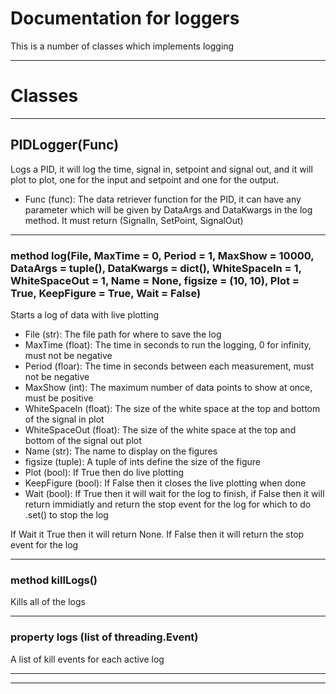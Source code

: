 # Documentation for loggers

This is a number of classes which implements logging

---

# Classes

---

## PIDLogger(Func)

Logs a PID, it will log the time, signal in, setpoint and signal out, and it will plot to plot, one for the input and setpoint and one for the output.

- Func (func): The data retriever function for the PID, it can have any parameter which will be given by DataArgs and DataKwargs in the log method. It must return (SignalIn, SetPoint, SignalOut)

---

### method log(File, MaxTime = 0, Period = 1, MaxShow = 10000, DataArgs = tuple(), DataKwargs = dict(), WhiteSpaceIn = 1, WhiteSpaceOut = 1, Name = None, figsize = (10, 10), Plot = True, KeepFigure = True, Wait = False)

Starts a log of data with live plotting
    
- File (str): The file path for where to save the log
- MaxTime (float): The time in seconds to run the logging, 0 for infinity, must not be negative
- Period (floar): The time in seconds between each measurement, must not be negative
- MaxShow (int): The maximum number of data points to show at once, must be positive
- WhiteSpaceIn (float): The size of the white space at the top and bottom of the signal in plot
- WhiteSpaceOut (float): The size of the white space at the top and bottom of the signal out plot
- Name (str): The name to display on the figures
- figsize (tuple): A tuple of ints define the size of the figure
- Plot (bool): If True then do live plotting
- KeepFigure (bool): If False then it closes the live plotting when done
- Wait (bool): If True then it will wait for the log to finish, if False then it will return immidiatly and return the stop event for the log for which to do .set() to stop the log

If Wait it True then it will return None. If False then it will return the stop event for the log

---

### method killLogs()

Kills all of the logs

---

### property logs (list of threading.Event)

A list of kill events for each active log

---
---